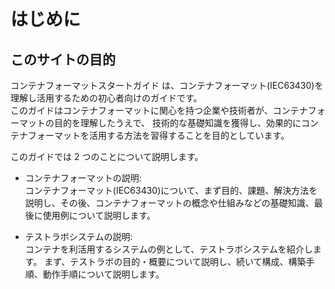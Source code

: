 # はじめに

## このサイトの目的

コンテナフォーマットスタートガイド は、コンテナフォーマット(IEC63430)を理解し活用するための初心者向けのガイドです。  
このガイドはコンテナフォーマットに関心を持つ企業や技術者が、コンテナフォーマットの目的を理解したうえで、
技術的な基礎知識を獲得し、効果的にコンテナフォーマットを活用する方法を習得することを目的としています。

このガイドでは 2 つのことについて説明します。

- コンテナフォーマットの説明:  
  コンテナフォーマット(IEC63430)について、まず目的、課題、解決方法を説明し、その後、コンテナフォーマットの概念や仕組みなどの基礎知識、最後に使用例について説明します。

- テストラボシステムの説明:  
  コンテナを利活用するシステムの例として、テストラボシステムを紹介します。
  まず、テストラボの目的・概要について説明し、続いて構成、構築手順、動作手順について説明します。
